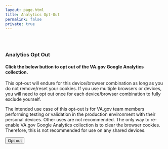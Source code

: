 ```yaml
---
layout: page.html
title: Analytics Opt-Out
permalink: false
private: true
---
```


<!-- Maintenance Page Start -->

<div class="main home" role="main">
  <div class="section main-menu">
    <div class="row">
      <div class="small-12 columns">
        <div style="padding: 2em 0;">
        <h3>Analytics Opt Out</h3>
        <h4>Click the below button to opt out of the VA.gov Google Analytics collection.</h4>
        <p>This opt-out will endure for this device/browser combination as long as you do not remove/reset your cookies. If you use multiple browsers or devices, you will need to opt out once for each device/browser combination to fully exclude yourself.</p>
        <p>The intended use case of this opt-out is for VA.gov team members performing testing or validation in the production environment with their personal devices. Other uses are not recommended. The only way to re-enable VA.gov Google Analytics collection is to clear the browser cookies. Therefore, this is not recommended for use on any shared devices.</p>
        <button class="usa-button-primary" onClick="recordEvent({ event: 'analytics-opt-out', 'internal-user': 'true' }); event.target.classList = ['usa-button-disabled']; event.target.innerText='Opted out'">Opt out</button>
        </div>
      </div>
    </div>
  </div>
</div>

<!-- Maintenance Page End -->
